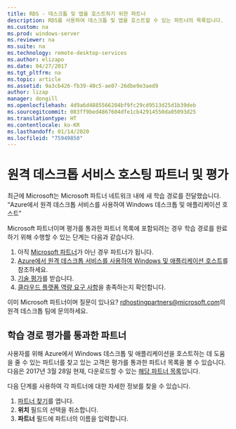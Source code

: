```yaml
---
title: RDS - 데스크톱 및 앱을 호스트하기 위한 파트너
description: RDS를 사용하여 데스크톱 및 앱을 호스트할 수 있는 파트너의 목록입니다.
ms.custom: na
ms.prod: windows-server
ms.reviewer: na
ms.suite: na
ms.technology: remote-desktop-services
ms.author: elizapo
ms.date: 04/27/2017
ms.tgt_pltfrm: na
ms.topic: article
ms.assetid: 9a3cb426-fb39-40c5-ae07-26dbe9e3aed9
author: lizap
manager: dongill
ms.openlocfilehash: 4d9a6d4885566204bf9fc29cd9513d25d1b39deb
ms.sourcegitcommit: 083ff9bed4867604dfe1cb42914550da05093d25
ms.translationtype: HT
ms.contentlocale: ko-KR
ms.lasthandoff: 01/14/2020
ms.locfileid: "75949850"
---
```

# <a name="remote-desktop-services-hosting-partners-and-assessment"></a>원격 데스크톱 서비스 호스팅 파트너 및 평가

최근에 Microsoft는 Microsoft 파트너 네트워크 내에 새 학습 경로를 전달했습니다. “Azure에서 원격 데스크톱 서비스를 사용하여 Windows 데스크톱 및 애플리케이션 호스트”

Microsoft 파트너이며 평가를 통과한 파트너 목록에 포함되려는 경우 학습 경로를 완료하기 위해 수행할 수 있는 단계는 다음과 같습니다.

1. 아직 [Microsoft 파트너](https://partner.microsoft.com/)가 아닌 경우 파트너가 됩니다.
2. [Azure에서 원격 데스크톱 서비스를 사용하여 Windows 및 애플리케이션 호스트](https://mspartnerlp.partner.microsoft.com/LearningPath/LearningPath/DLPaths?trackId=2915&rowId=3603)를 참조하세요.
3. [기술 평가](https://mspartnerlp.partner.microsoft.com/LearningPath/LearningPath/DLPaths?trackId=1660&rowId=2220&trackPathId=9871)를 받습니다.
4. [클라우드 플랫폼 역량 요구 사항](https://partner.microsoft.com/membership/cloud-platform-competency)을 충족하는지 확인합니다.

이미 Microsoft 파트너이며 질문이 있나요? <rdhostingpartners@microsoft.com>의 원격 데스크톱 팀에 문의하세요.  


## <a name="partners-who-have-passed-the-learning-path-assessment"></a>학습 경로 평가를 통과한 파트너 

사용자를 위해 Azure에서 Windows 데스크톱 및 애플리케이션을 호스트하는 데 도움을 줄 수 있는 파트너를 찾고 있는 고객은 평가를 통과한 파트너 목록을 볼 수 있습니다. 다음은 2017년 3월 28일 현재, 다운로드할 수 있는 [해당 파트너 목록](https://github.com/MicrosoftDocs/windowsserverdocs/blob/master/WindowsServerDocs/remote/remote-desktop-services/RDS-Hosting-Partners.pdf)입니다.

다음 단계를 사용하여 각 파트너에 대한 자세한 정보를 찾을 수 있습니다.

1. [파트너 찾기](https://partnercenter.microsoft.com/pcv/search)를 엽니다.
2. **위치** 필드의 선택을 취소합니다.
3. **파트너** 필드에 파트너의 이름을 입력합니다.
